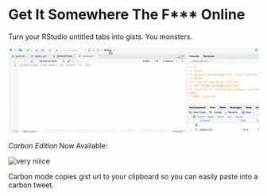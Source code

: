 # Get It Somewhere The F*** Online 
Turn your RStudio untitled tabs into gists. You monsters.

![wat](https://github.com/MilesMcBain/gistfo/raw/master/inst/media/gistfo.gif)

*Carbon Edition* Now Available:

![very niiice](https://cdn.rawgit.com/MilesMcBain/gistfo/64f35c97/inst/media/carbon.png)

Carbon mode copies gist url to your clipboard so you can easily paste into a carbon tweet. 
